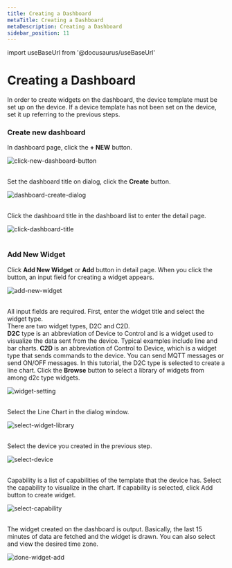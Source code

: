 ```yaml
---
title: Creating a Dashboard
metaTitle: Creating a Dashboard
metaDescription: Creating a Dashboard
sidebar_position: 11
---
```


import useBaseUrl from '@docusaurus/useBaseUrl'

# Creating a Dashboard

In order to create widgets on the dashboard, the device template must be set up on the device.
If a device template has not been set on the device, set it up referring to the previous steps.

### Create new dashboard

In dashboard page, click the **+ NEW** button.

<div>
    <img alt="click-new-dashboard-button" src={useBaseUrl('/img/quickstart/create-dashboard/create_dashboard1.png')} />
</div>
<br />

Set the dashboard title on dialog, click the **Create** button.

<div>
    <img alt="dashboard-create-dialog" src={useBaseUrl('/img/quickstart/create-dashboard/create_dashboard2.png')} />
</div>
<br />

Click the dashboard title in the dashboard list to enter the detail page.

<div>
    <img alt="click-dashboard-title" src={useBaseUrl('/img/quickstart/create-dashboard/create_dashboard3.png')} />
</div>
<br />

### Add New Widget

Click **Add New Widget** or **Add** button in detail page. When you click the button, an input field for creating a widget appears.

<div>
    <img alt="add-new-widget" src={useBaseUrl('/img/quickstart/create-dashboard/create_dashboard4.png')} />
</div>
<br />

All input fields are required. First, enter the widget title and select the widget type. <br/>
There are two widget types, D2C and C2D. <br />
**D2C** type is an abbreviation of Device to Control and is a widget used to visualize the data sent from the device. Typical examples include line and bar charts.
**C2D** is an abbreviation of Control to Device, which is a widget type that sends commands to the device. You can send MQTT messages or send ON/OFF messages.
In this tutorial, the D2C type is selected to create a line chart.
Click the **Browse** button to select a library of widgets from among d2c type widgets.

<div>
    <img alt="widget-setting" src={useBaseUrl('/img/quickstart/create-dashboard/create_dashboard5.png')} />
</div>
<br />

Select the Line Chart in the dialog window.

<div>
    <img alt="select-widget-library" src={useBaseUrl('/img/quickstart/create-dashboard/create_dashboard6.png')} />
</div>
<br />

Select the device you created in the previous step.

<div>
    <img alt="select-device" src={useBaseUrl('/img/quickstart/create-dashboard/create_dashboard7.png')} />
</div>
<br />

Capability is a list of capabilities of the template that the device has.
Select the capability to visualize in the chart. If capability is selected, click Add button to create widget.

<div>
    <img alt="select-capability" src={useBaseUrl('/img/quickstart/create-dashboard/create_dashboard8.png')} />
</div>
<br />

The widget created on the dashboard is output. Basically, the last 15 minutes of data are fetched and the widget is drawn. You can also select and view the desired time zone.

<div>
    <img alt="done-widget-add" src={useBaseUrl('/img/quickstart/create-dashboard/create_dashboard9.png')} />
</div>
<br />
